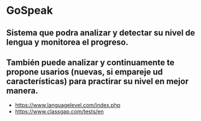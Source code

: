 # GoSpeak
## Sistema que podra analizar y detectar su nivel de lengua y monitorea el progreso.

## También puede analizar y continuamente te propone usarios (nuevas, si empareje ud características) para practirar su nivel en mejor manera.
* https://www.languagelevel.com/index.php
* https://www.classgap.com/tests/en
